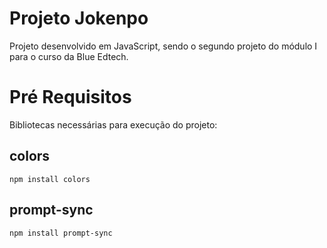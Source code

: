 # Projeto Jokenpo

Projeto desenvolvido em JavaScript, sendo o segundo projeto do módulo I para o curso da Blue Edtech.

# Pré Requisitos

Bibliotecas necessárias para execução do projeto:

## colors

```
npm install colors
```

## prompt-sync

```
npm install prompt-sync
```

